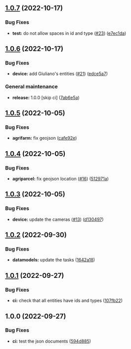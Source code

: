 ## [1.0.7](https://github.com/w4bo/welaser-datamodels/compare/1.0.6...1.0.7) (2022-10-17)


### Bug Fixes

* **test:** do not allow spaces in id and type ([#23](https://github.com/w4bo/welaser-datamodels/issues/23)) ([e7ec1da](https://github.com/w4bo/welaser-datamodels/commit/e7ec1dad3cea3494020955d422a92d2db22d148d))

## [1.0.6](https://github.com/w4bo/welaser-datamodels/compare/1.0.5...1.0.6) (2022-10-17)


### Bug Fixes

* **device:** add Giuliano's entities ([#21](https://github.com/w4bo/welaser-datamodels/issues/21)) ([edce5a7](https://github.com/w4bo/welaser-datamodels/commit/edce5a728008fe162a0c138f2559988f0d73fb67))


### General maintenance

* **release:** 1.0.0 [skip ci] ([7ab6e5a](https://github.com/w4bo/welaser-datamodels/commit/7ab6e5a113fae54bff27fd2c433627b9a2d7a272))

## [1.0.5](https://github.com/w4bo/welaser-datamodels/compare/1.0.4...1.0.5) (2022-10-05)


### Bug Fixes

* **agrifarm:** fix geojson ([cafe92e](https://github.com/w4bo/welaser-datamodels/commit/cafe92e16cc2db8fd80574775bb9325472640cd3))

## [1.0.4](https://github.com/w4bo/welaser-datamodels/compare/1.0.3...1.0.4) (2022-10-05)


### Bug Fixes

* **agriparcel:** fix geojson location ([#16](https://github.com/w4bo/welaser-datamodels/issues/16)) ([512971a](https://github.com/w4bo/welaser-datamodels/commit/512971a424cd52ad660246a77c66a57f334b6000))

## [1.0.3](https://github.com/w4bo/welaser-datamodels/compare/1.0.2...1.0.3) (2022-10-05)


### Bug Fixes

* **device:** update the cameras ([#13](https://github.com/w4bo/welaser-datamodels/issues/13)) ([d130497](https://github.com/w4bo/welaser-datamodels/commit/d1304977d873e540fddf1db2d336e230a4c23fff))

## [1.0.2](https://github.com/w4bo/welaser-datamodels/compare/1.0.1...1.0.2) (2022-09-30)


### Bug Fixes

* **datamodels:** update the tasks ([1642a18](https://github.com/w4bo/welaser-datamodels/commit/1642a18914a2de331ac6f8d174369176fe1c23d2))

## [1.0.1](https://github.com/w4bo/welaser-datamodels/compare/1.0.0...1.0.1) (2022-09-27)


### Bug Fixes

* **ci:** check that all entities have ids and types ([107fb22](https://github.com/w4bo/welaser-datamodels/commit/107fb228a1cd63a2e33c38b6638fb73c7096a900))

## 1.0.0 (2022-09-27)


### Bug Fixes

* **ci:** test the json documents ([594d885](https://github.com/w4bo/welaser-datamodels/commit/594d885d8e6abf3aa4343c696c2b6eedf61361fe))

